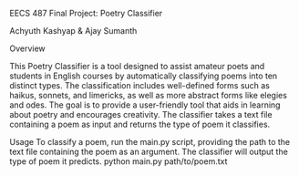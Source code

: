EECS 487 Final Project: Poetry Classifier

Achyuth Kashyap & Ajay Sumanth

Overview

This Poetry Classifier is a tool designed to assist amateur poets and students in English courses by automatically classifying poems into ten distinct types. The classification includes well-defined forms such as haikus, sonnets, and limericks, as well as more abstract forms like elegies and odes. The goal is to provide a user-friendly tool that aids in learning about poetry and encourages creativity. The classifier takes a text file containing a poem as input and returns the type of poem it classifies.

Usage
To classify a poem, run the main.py script, providing the path to the text file containing the poem as an argument. The classifier will output the type of poem it predicts.
python main.py path/to/poem.txt
